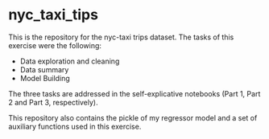 # nyc_taxi_tips
This is the repository for the nyc-taxi trips dataset.
The tasks of this exercise were the following:

- Data exploration and cleaning
- Data summary
- Model Building

The three tasks are addressed in the self-explicative notebooks (Part 1, Part 2 and Part 3, respectively).

This repository also contains the pickle of my regressor model and a set of auxiliary functions used in this exercise. 

